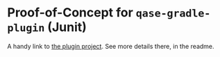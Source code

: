 # Proof-of-Concept for `qase-gradle-plugin` (Junit)

A handy link to [the plugin project](https://github.com/mbirintsev/qase-gradle-plugin).
See more details there, in the readme.
